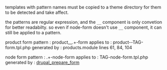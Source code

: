 templates with pattern names must be copied to 
a theme directory for them to be detected and take affect.

the patterns are regular expression, 
and the `__` component is only convetion for better readabilty.
so even if node-form doesn't use `__` component, it can still be applied to a pattern.

product form pattern : product__.+-form
applies to : product--TAG-form.tpl.php
generated by : products.module lines 61, 84, 104   

node form pattern : .+-node-form
applies to : TAG-node-form.tpl.php
generated by : [drupal_prepare_form](http://cgit.drupalcode.org/drupal/tree/includes/form.inc?h=7.x#n1114)
